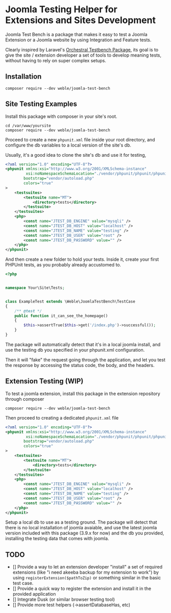 # Joomla Testing Helper for Extensions and Sites Development 

Joomla Test Bench is a package that makes it easy to test a Joomla Extension or a Joomla website by using Integration and Feature tests.

Clearly inspired by Laravel's [Orchestral Testbench Package](https://github.com/orchestral/testbench), its goal is to give the site / extension developer a set of tools to develop meaning tests, without having to rely on super complex setups.

## Installation

```composer require --dev weble/joomla-test-bench```

## Site Testing Examples

Install this package with composer in your site's root.

```
cd /var/www/yoursite
composer require --dev weble/joomla-test-bench
``` 

Proceed to create a new ```phpunit.xml``` file inside your root directory, and configure the db variables to a local version of the site's db.

Usually, it's a good idea to clone the site's db and use it for testing,

```xml
<?xml version="1.0" encoding="UTF-8"?>
<phpunit xmlns:xsi="http://www.w3.org/2001/XMLSchema-instance"
         xsi:noNamespaceSchemaLocation="./vendor/phpunit/phpunit/phpunit.xsd"
        bootstrap="vendor/autoload.php"
        colors="true"
>
    <testsuites>
        <testsuite name="MT">
            <directory>tests</directory>
        </testsuite>
    </testsuites>
    <php>
        <const name="JTEST_DB_ENGINE" value="mysqli" />
        <const name="JTEST_DB_HOST" value="localhost" />
        <const name="JTEST_DB_NAME" value="testing" />
        <const name="JTEST_DB_USER" value="root" />
        <const name="JTEST_DB_PASSWORD" value="" />
    </php>
</phpunit>

```

And then create a new folder to hold your tests.
Inside it, create your first PHPUnit tests, as you probably already accustomed to.

```php
<?php


namespace Your\Site\Tests;


class ExampleTest extends \Weble\JoomlaTestBench\TestCase
{
    /** @test */
    public function it_can_see_the_homepage()
    {
        $this->assertTrue($this->get('/index.php')->successful());
    }
}

```

The package will automatically detect that it's in a local joomla install, and use the testing db you specified in your phpunit.xml configuration.

Then it will "fake" the request going through the application, and let you test the response by accessing the status code, the body, and the headers.


## Extension Testing (WIP)

To test a joomla extension, install this package in the extension repository through composer

```composer require --dev weble/joomla-test-bench```

Then proceed to creating a dedicated ```phpunit.xml``` file

```xml
<?xml version="1.0" encoding="UTF-8"?>
<phpunit xmlns:xsi="http://www.w3.org/2001/XMLSchema-instance"
         xsi:noNamespaceSchemaLocation="./vendor/phpunit/phpunit/phpunit.xsd"
        bootstrap="vendor/autoload.php"
        colors="true"
>
    <testsuites>
        <testsuite name="MT">
            <directory>tests</directory>
        </testsuite>
    </testsuites>
    <php>
        <const name="JTEST_DB_ENGINE" value="mysqli" />
        <const name="JTEST_DB_HOST" value="localhost" />
        <const name="JTEST_DB_NAME" value="testing" />
        <const name="JTEST_DB_USER" value="root" />
        <const name="JTEST_DB_PASSWORD" value="" />
    </php>
</phpunit>
```

Setup a local db to use as a testing ground.
The package will detect that there is no local installation of joomla avaiable, and use the latest joomla version included with this package (3.9.x for now) and the db you provided, installing the testing data that comes with joomla.

## TODO

- [] Provide a way to let an extension developer "install" a set of required extensions (like "i need akeeba backup for my extension to work") by using ```registerExtension($pathToZip)``` or something similar in the basic test case.
- [] Provide a quick way to register the extension and install it in the provided application
- [] Integrate Dusk (or similar browser testing tool)
- [] Provide more test helpers (->assertDatabaseHas, etc) 
